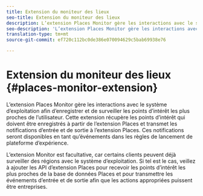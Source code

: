 ```yaml
---
title: Extension du moniteur des lieux
seo-title: Extension du moniteur des lieux
description: L’extension Places Monitor gère les interactions avec le système d’exploitation afin d’enregistrer et de surveiller les points d’intérêt les plus proches de l’utilisateur.
seo-description: 'L’extension Places Monitor gère les interactions avec le système d’exploitation afin d’enregistrer et de surveiller les points d’intérêt les plus proches de l’utilisateur. '
translation-type: tm+mt
source-git-commit: ef720c112bc0de386e070094629c5bab69938e76

---
```



# Extension du moniteur des lieux {#places-monitor-extension}

L’extension Places Monitor gère les interactions avec le système d’exploitation afin d’enregistrer et de surveiller les points d’intérêt les plus proches de l’utilisateur. Cette extension récupère les points d’intérêt qui doivent être enregistrés à partir de l’extension Places et transmet les notifications d’entrée et de sortie à l’extension Places. Ces notifications seront disponibles en tant qu’événements dans les règles de lancement de plateforme d’expérience.

L’extension Monitor est facultative, car certains clients peuvent déjà surveiller des régions avec le système d’exploitation. Si tel est le cas, veillez à ajouter les API d’extension Places pour recevoir les points d’intérêt les plus proches de la base de données Places et pour transmettre les événements d’entrée et de sortie afin que les actions appropriées puissent être entreprises.
